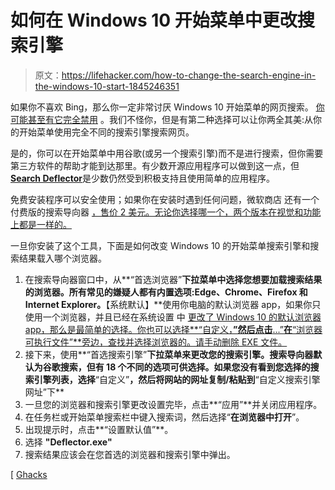# 如何在 Windows 10 开始菜单中更改搜索引擎

> 原文：<https://lifehacker.com/how-to-change-the-search-engine-in-the-windows-10-start-1845246351>

如果你不喜欢 Bing，那么你一定非常讨厌 Windows 10 开始菜单的网页搜索。 [你可能甚至有它完全禁用](https://lifehacker.com/how-to-disable-bing-search-in-windows-10s-start-menu-1720761074) 。我们不怪你，但是有第二种选择可以让你两全其美:从你的开始菜单使用完全不同的搜索引擎搜索网页。



是的，你可以在开始菜单中用谷歌(或另一个搜索引擎)而不是进行搜索，但你需要第三方软件的帮助才能到达那里。有少数开源应用程序可以做到这一点，但[**Search Deflector**](https://github.com/spikespaz/search-deflector)是少数仍然受到积极支持且使用简单的应用程序。

免费安装程序可以安全使用；如果你在安装时遇到任何问题，微软商店 还有一个付费版的搜索导向器 [，售价 2 美元。无论你选择哪一个，两个版本在视觉和功能上都是一样的。](https://www.microsoft.com/en-us/p/search-deflector/9p8zjj80rz2k)

一旦你安装了这个工具，下面是如何改变 Windows 10 的开始菜单搜索引擎和搜索结果载入哪个浏览器。

1.  在搜索导向器窗口中，从**“首选浏览器”**下拉菜单中选择您想要加载搜索结果的浏览器。所有常见的嫌疑人都有内置选项:Edge、Chrome、Firefox 和 Internet Explorer。**【系统默认】**使用你电脑的默认浏览器 app，如果你只使用一个浏览器，并且已经在系统设置 中 [更改了 Windows 10 的默认浏览器 app，那么是最简单的选择。你也可以选择**“自定义，**”然后点击**...”**在**“浏览器可执行文件”**旁边，查找并选择浏览器的。请手动删除 EXE 文件。](https://lifehacker.com/how-to-uninstall-edge-chromium-when-windows-10-wont-let-1844297854)
2.  接下来，使用**“首选搜索引擎”**下拉菜单来更改您的搜索引擎。搜索导向器默认为谷歌搜索，但有 18 个不同的选项可供选择。如果您没有看到您选择的搜索引擎列表，选择**“自定义”**，然后将网站的网址复制/粘贴到**“自定义搜索引擎网址”下**
3.  一旦您的浏览器和搜索引擎更改设置完毕，点击**“应用”**并关闭应用程序。
4.  在任务栏或开始菜单搜索栏中键入搜索词，然后选择“**在浏览器中打开**”。
5.  出现提示时，点击**“设置默认值”**。
6.  选择 **"Deflector.exe"**
7.  搜索结果应该会在您首选的浏览器和搜索引擎中弹出。

[ [Ghacks](https://www.ghacks.net/2020/09/30/make-windows-start-menu-and-cortana-to-open-web-searches-in-the-browser-and-search-engine-of-your-choice-with-search-deflector)
